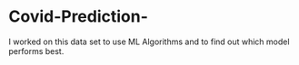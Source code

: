# Covid-Prediction-
I worked on this data set to use ML Algorithms and to find out which model performs best. 
